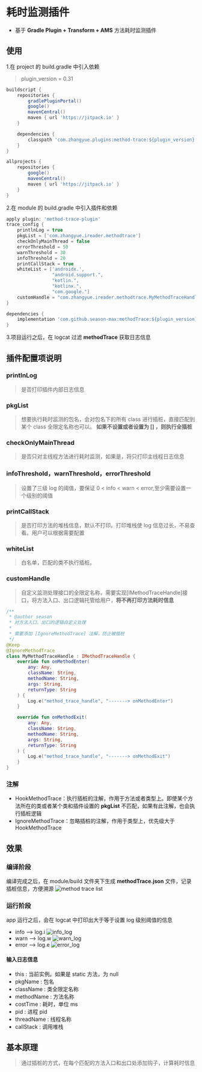 # 耗时监测插件

- 基于 **Gradle Plugin + Transform + AMS** 方法耗时监测插件

## 使用

1.在 project 的 build.gradle 中引入依赖
> plugin_version = 0.31
```groovy
buildscript {
    repositories {
        gradlePluginPortal()
        google()
        mavenCentral()
        maven { url 'https://jitpack.io' }
    }

    dependencies {
        classpath 'com.zhangyue.plugins:method-trace:${plugin_version}'
    }
}

allprojects {
    repositories {
        google()
        mavenCentral()
        maven { url 'https://jitpack.io' }
    }
}
```

2.在 module 的 build.gradle 中引入插件和依赖

```groovy
apply plugin: 'method-trace-plugin'
trace_config {
    printlnLog = true
    pkgList = ['com.zhangyue.ireader.methodtrace']
    checkOnlyMainThread = false
    errorThreshold = 50
    warnThreshold = 30
    infoThreshold = 20
    printCallStack = true
    whiteList = ['androidx.',
                 "android.support.",
                 "kotlin.",
                 "kotlinx.",
                 "com.google."]
    customHandle = "com.zhangyue.ireader.methodtrace.MyMethodTraceHandle"
}

dependencies {
    implementation 'com.github.season-max:methodTrace:${plugin_version}'
}
```

3.项目运行之后，在 logcat 过滤 **methodTrace** 获取日志信息

## 插件配置项说明

### printlnLog

> 是否打印插件内部日志信息

### pkgList

> 想要执行耗时监测的包名，会对包名下的所有 class 进行插桩，直接匹配到某个 class 全限定名称也可以。
> **如果不设置或者设置为 [] ，则执行全插桩**

### checkOnlyMainThread

> 是否只对主线程方法进行耗时监测，如果是，将只打印主线程日志信息

### infoThreshold，warnThreshold，errorThreshold

> 设置了三级 log 的阈值，要保证 0 < info < warn < error,至少需要设置一个级别的阈值

### printCallStack

> 是否打印方法的堆栈信息，默认不打印。打印堆栈使 log 信息过长，不易查看。用户可以根据需要配置

### whiteList

> 白名单，匹配的类不执行插桩。

### customHandle

> 自定义监测处理接口的全限定名称，需要实现[IMethodTraceHandle]接口，将方法入口、出口逻辑托管给用户，**将不再打印方法耗时信息**

```kotlin
/**
 * @author season
 * 对方法入口、出口的逻辑自定义处理
 *
 * 需要添加 [IgnoreMethodTrace] 注解，防止被插桩
 */
@Keep
@IgnoreMethodTrace
class MyMethodTraceHandle : IMethodTraceHandle {
    override fun onMethodEnter(
        any: Any,
        className: String,
        methodName: String,
        args: String,
        returnType: String
    ) {
        Log.e("method_trace_handle", "-------> onMethodEnter")
    }

    override fun onMethodExit(
        any: Any,
        className: String,
        methodName: String,
        args: String,
        returnType: String
    ) {
        Log.e("method_trace_handle", "-------> onMethodExit")
    }
}
```

### 注解

- HookMethodTrace：执行插桩的注解，作用于方法或者类型上。即使某个方法所在的类或者某个类和插件设置的 **pkgList** 不匹配，如果有此注解，也会执行插桩逻辑
- IgnoreMethodTrace：忽略插桩的注解，作用于类型上，优先级大于 HookMethodTrace

## 效果

### 编译阶段

编译完成之后，在 module/build 文件夹下生成 **methodTrace.json** 文件，记录插桩信息，方便溯源
![method trace list](/png/trace_method_list.png)

### 运行阶段

app 运行之后，会在 logcat 中打印出大于等于设置 log 级别阈值的信息

- info --> log.i
  ![info_log](/png/log/info_log.png)
- warn --> log.w
  ![warn_log](/png/log/warn_log.png)
- error --> log.e
  ![error_log](/png/log/error_log.png)

#### 输入日志信息

- this : 当前实例。如果是 static 方法，为 null
- pkgName : 包名
- className : 类全限定名称
- methodName : 方法名称
- costTime : 耗时，单位 ms
- pid : 进程 pid
- threadName : 线程名称
- callStack : 调用堆栈

## 基本原理

> 通过插桩的方式，在每个匹配的方法入口和出口处添加钩子，计算耗时信息
